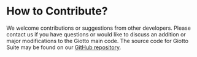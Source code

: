 # How to Contribute?

We welcome contributions or suggestions from other developers. Please contact us if you have questions or would like to discuss an addition or major modifications to the Giotto main code.
The source code for Giotto Suite may be found on our [GitHub repository](https://github.com/drieslab/Giotto/).
